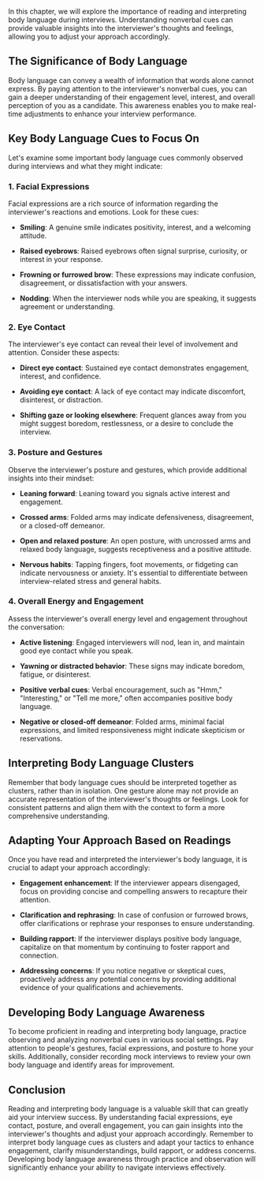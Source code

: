 
In this chapter, we will explore the importance of reading and interpreting body language during interviews. Understanding nonverbal cues can provide valuable insights into the interviewer's thoughts and feelings, allowing you to adjust your approach accordingly.

**The Significance of Body Language**
-------------------------------------

Body language can convey a wealth of information that words alone cannot express. By paying attention to the interviewer's nonverbal cues, you can gain a deeper understanding of their engagement level, interest, and overall perception of you as a candidate. This awareness enables you to make real-time adjustments to enhance your interview performance.

**Key Body Language Cues to Focus On**
--------------------------------------

Let's examine some important body language cues commonly observed during interviews and what they might indicate:

### 1. **Facial Expressions**

Facial expressions are a rich source of information regarding the interviewer's reactions and emotions. Look for these cues:

* **Smiling**: A genuine smile indicates positivity, interest, and a welcoming attitude.

* **Raised eyebrows**: Raised eyebrows often signal surprise, curiosity, or interest in your response.

* **Frowning or furrowed brow**: These expressions may indicate confusion, disagreement, or dissatisfaction with your answers.

* **Nodding**: When the interviewer nods while you are speaking, it suggests agreement or understanding.

### 2. **Eye Contact**

The interviewer's eye contact can reveal their level of involvement and attention. Consider these aspects:

* **Direct eye contact**: Sustained eye contact demonstrates engagement, interest, and confidence.

* **Avoiding eye contact**: A lack of eye contact may indicate discomfort, disinterest, or distraction.

* **Shifting gaze or looking elsewhere**: Frequent glances away from you might suggest boredom, restlessness, or a desire to conclude the interview.

### 3. **Posture and Gestures**

Observe the interviewer's posture and gestures, which provide additional insights into their mindset:

* **Leaning forward**: Leaning toward you signals active interest and engagement.

* **Crossed arms**: Folded arms may indicate defensiveness, disagreement, or a closed-off demeanor.

* **Open and relaxed posture**: An open posture, with uncrossed arms and relaxed body language, suggests receptiveness and a positive attitude.

* **Nervous habits**: Tapping fingers, foot movements, or fidgeting can indicate nervousness or anxiety. It's essential to differentiate between interview-related stress and general habits.

### 4. **Overall Energy and Engagement**

Assess the interviewer's overall energy level and engagement throughout the conversation:

* **Active listening**: Engaged interviewers will nod, lean in, and maintain good eye contact while you speak.

* **Yawning or distracted behavior**: These signs may indicate boredom, fatigue, or disinterest.

* **Positive verbal cues**: Verbal encouragement, such as "Hmm," "Interesting," or "Tell me more," often accompanies positive body language.

* **Negative or closed-off demeanor**: Folded arms, minimal facial expressions, and limited responsiveness might indicate skepticism or reservations.

**Interpreting Body Language Clusters**
---------------------------------------

Remember that body language cues should be interpreted together as clusters, rather than in isolation. One gesture alone may not provide an accurate representation of the interviewer's thoughts or feelings. Look for consistent patterns and align them with the context to form a more comprehensive understanding.

**Adapting Your Approach Based on Readings**
--------------------------------------------

Once you have read and interpreted the interviewer's body language, it is crucial to adapt your approach accordingly:

* **Engagement enhancement**: If the interviewer appears disengaged, focus on providing concise and compelling answers to recapture their attention.

* **Clarification and rephrasing**: In case of confusion or furrowed brows, offer clarifications or rephrase your responses to ensure understanding.

* **Building rapport**: If the interviewer displays positive body language, capitalize on that momentum by continuing to foster rapport and connection.

* **Addressing concerns**: If you notice negative or skeptical cues, proactively address any potential concerns by providing additional evidence of your qualifications and achievements.

**Developing Body Language Awareness**
--------------------------------------

To become proficient in reading and interpreting body language, practice observing and analyzing nonverbal cues in various social settings. Pay attention to people's gestures, facial expressions, and posture to hone your skills. Additionally, consider recording mock interviews to review your own body language and identify areas for improvement.

**Conclusion**
--------------

Reading and interpreting body language is a valuable skill that can greatly aid your interview success. By understanding facial expressions, eye contact, posture, and overall engagement, you can gain insights into the interviewer's thoughts and adjust your approach accordingly. Remember to interpret body language cues as clusters and adapt your tactics to enhance engagement, clarify misunderstandings, build rapport, or address concerns. Developing body language awareness through practice and observation will significantly enhance your ability to navigate interviews effectively.
